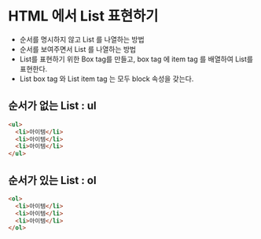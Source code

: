 # HTML 에서 List 표현하기

- 순서를 명시하지 않고 List 를 나열하는 방법
- 순서를 보여주면서 List 를 나열하는 방법
- List를 표현하기 위한 Box tag를 만들고, box tag 에 item tag 를 배열하여 List를 표현한다.
- List box tag 와 List item tag 는 모두 block 속성을 갖는다.

## 순서가 없는 List : ul

```html
<ul>
  <li>아이템</li>
  <li>아이템</li>
  <li>아이템</li>
</ul>
```

## 순서가 있는 List : ol

```html
<ol>
  <li>아이템</li>
  <li>아이템</li>
  <li>아이템</li>
</ol>
```
